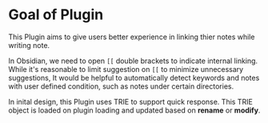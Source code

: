 # Goal of Plugin

This Plugin aims to give users better experience in linking thier notes while writing note.

In Obsidian, we need to open `[[` double brackets to indicate internal linking. While it's reasonable to limit suggestion on `[[` to minimize unnecessary suggestions, It would be helpful to automatically detect keywords and notes with user defined condition, such as notes under certain directories.

In inital design, this Plugin uses TRIE to support quick response. This TRIE object is loaded on plugin loading and updated based on **rename** or **modify**.

